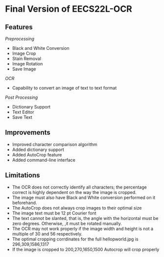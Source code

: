 Final Version of EECS22L-OCR
============================

Features
--------

*Preprocessing*

* Black and White Conversion
* Image Crop
* Stain Removal
* Image Rotation
* Save Image


*OCR*

* Capability to convert an image of text to text format


*Post Processing*

* Dictionary Support
* Text Editor
* Save Text


Improvements
------------

* Improved character comparison algorithm
* Added dictionary support
* Added AutoCrop feature
* Added command-line interface


Limitations
-----------

* The OCR does not correctly identify all characters; the percentage correct is highly dependent on the way the image is cropped. 
* The image must also have Black and White conversion performed on it beforehand.
* The AutoCrop does not always crop images to their optimal size
* The image text must be 12 pt Courier font
* The text cannot be slanted, that is, the angle with the horizontal must be zero degrees. Otherwise, ,it must be rotated manually.
* The OCR may not work properly if the image width and height is not a multiple of 30 and 56 respectively.
* The optimal cropping corrdinates for the full hellopworld.jpg is 296,309,1586,1317
* If the image is cropped to 200,270,1650,1500 Autocrop will crop properly
